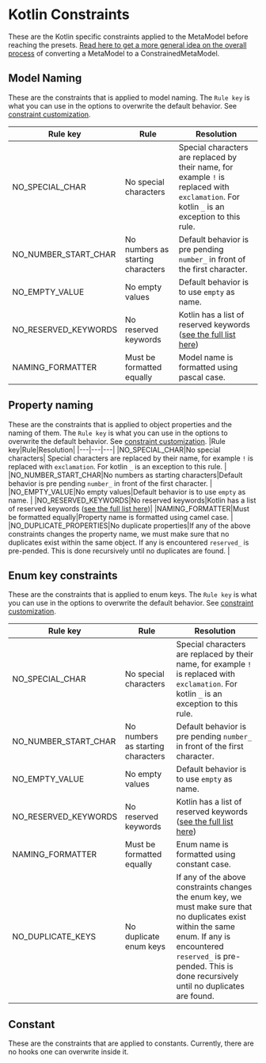 # Kotlin Constraints

These are the Kotlin specific constraints applied to the MetaModel before reaching the presets. [Read here to get a more general idea on the overall process](https://github.com/asyncapi/modelina/blob/master/docs/input-processing.md) of converting a MetaModel to a ConstrainedMetaModel.

## Model Naming
These are the constraints that is applied to model naming. The `Rule key` is what you can use in the options to overwrite the default behavior. See [constraint customization](https://github.com/asyncapi/modelina/blob/master/docs/README.md).

|Rule key|Rule|Resolution|
|---|---|---|
|NO_SPECIAL_CHAR|No special characters| Special characters are replaced by their name, for example `!` is replaced with `exclamation`. For kotlin `_` is an exception to this rule. |
|NO_NUMBER_START_CHAR|No numbers as starting characters|Default behavior is pre pending `number_` in front of the first character. |
|NO_EMPTY_VALUE|No empty values|Default behavior is to use `empty` as name. |
|NO_RESERVED_KEYWORDS|No reserved keywords|Kotlin has a list of reserved keywords ([see the full list here](https://github.com/asyncapi/modelina/blob/master/src/generators/kotlin/Constants.ts))|
|NAMING_FORMATTER|Must be formatted equally|Model name is formatted using pascal case.|

## Property naming
These are the constraints that is applied to object properties and the naming of them. The `Rule key` is what you can use in the options to overwrite the default behavior. See [constraint customization](https://github.com/asyncapi/modelina/blob/master/docs/README.md).
|Rule key|Rule|Resolution|
|---|---|---|
|NO_SPECIAL_CHAR|No special characters| Special characters are replaced by their name, for example `!` is replaced with `exclamation`. For kotlin `_` is an exception to this rule. |
|NO_NUMBER_START_CHAR|No numbers as starting characters|Default behavior is pre pending `number_` in front of the first character. |
|NO_EMPTY_VALUE|No empty values|Default behavior is to use `empty` as name. |
|NO_RESERVED_KEYWORDS|No reserved keywords|Kotlin has a list of reserved keywords ([see the full list here](https://github.com/asyncapi/modelina/blob/master/src/generators/kotlin/Constants.ts))|
|NAMING_FORMATTER|Must be formatted equally|Property name is formatted using camel case. |
|NO_DUPLICATE_PROPERTIES|No duplicate properties|If any of the above constraints changes the property name, we must make sure that no duplicates exist within the same object. If any is encountered `reserved_` is pre-pended. This is done recursively until no duplicates are found. | 


## Enum key constraints
These are the constraints that is applied to enum keys. The `Rule key` is what you can use in the options to overwrite the default behavior. See [constraint customization](https://github.com/asyncapi/modelina/tree/master/docs/README.md).

|Rule key|Rule|Resolution|
|---|---|---|
|NO_SPECIAL_CHAR|No special characters| Special characters are replaced by their name, for example `!` is replaced with `exclamation`. For kotlin `_` is an exception to this rule. |
|NO_NUMBER_START_CHAR|No numbers as starting characters|Default behavior is pre pending `number_` in front of the first character. |
|NO_EMPTY_VALUE|No empty values|Default behavior is to use `empty` as name. |
|NO_RESERVED_KEYWORDS|No reserved keywords|Kotlin has a list of reserved keywords ([see the full list here](https://github.com/asyncapi/modelina/blob/master/src/generators/kotlin/Constants.ts))|
|NAMING_FORMATTER|Must be formatted equally|Enum name is formatted using constant case. |
|NO_DUPLICATE_KEYS|No duplicate enum keys|If any of the above constraints changes the enum key, we must make sure that no duplicates exist within the same enum. If any is encountered `reserved_` is pre-pended. This is done recursively until no duplicates are found. | 

## Constant
These are the constraints that are applied to constants. Currently, there are no hooks one can overwrite inside it.